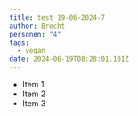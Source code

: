 ```yaml
---
title: test_19-06-2024-7
author: Brecht
personen: "4"
tags:
  - vegan
date: 2024-06-19T08:28:01.101Z
---
```

- Item 1
- Item 2
- Item 3